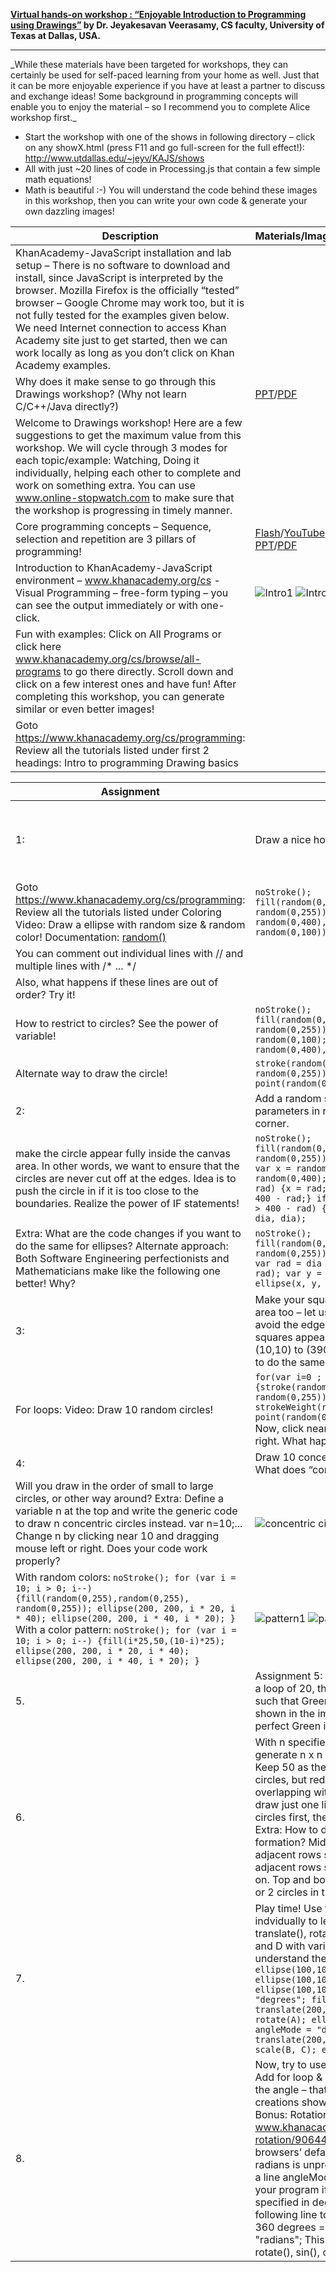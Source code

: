 __[Virtual hands-on workshop : “Enjoyable Introduction to Programming using  Drawings”](http://www.utdallas.edu/~veerasam/kajs/virutal_workshop.docx)  by Dr. Jeyakesavan Veerasamy, CS faculty,
University of Texas at Dallas, USA.__
<hr>
_While these materials have been targeted for workshops, they can certainly be used for self-paced learning from your home as well. Just that it can be more enjoyable experience if you have at least a partner to discuss and exchange ideas! Some background in programming concepts will enable you to enjoy the material – so I recommend you to complete Alice workshop first._

* Start the workshop with one of the shows in following directory – click on any showX.html (press F11 and go full-screen for the full effect!): http://www.utdallas.edu/~jeyv/KAJS/shows
* All with just ~20 lines of code in Processing.js that contain a few simple math equations!
* Math is beautiful :-) You will understand the code behind these images in this workshop, then you can write your own code & generate your own dazzling images!

Description | Materials/Images
---- | ---- 
KhanAcademy-JavaScript installation and lab setup – There is no software to download and install, since JavaScript is interpreted by the browser. Mozilla Firefox is the officially “tested” browser – Google Chrome may work too, but it is not fully tested for the examples given below. We need Internet connection to access Khan Academy site just to get started, then we can work locally as long as you don’t click on Khan Academy examples. | 
Why does it make sense to go through this Drawings workshop? (Why not learn C/C++/Java directly?) | [PPT](http://www.utdallas.edu/~veerasam/kajs/why_alice_first.pptx)/[PDF](http://www.utdallas.edu/~veerasam/kajs/why_alice_first.pdf)
Welcome to Drawings workshop! Here are a few suggestions to get the maximum value from this workshop. We will cycle through 3 modes for each topic/example: Watching, Doing it individually, helping each other to complete and work on something extra. You can use www.online-stopwatch.com to make sure that the workshop is progressing in timely manner. |
Core programming concepts – Sequence, selection and repetition are 3 pillars of programming! | [Flash](http://www.utdallas.edu/~veerasam/kajs/programming_basics.swf)/[YouTube](http://www.youtube.com/watch?v=Ww7UJCUm9IE), [PPT](http://www.utdallas.edu/~veerasam/kajs/Programming_Basics.PPTX)/[PDF](http://www.utdallas.edu/~veerasam/kajs/Programming_Basics.pdf)
Introduction to KhanAcademy-JavaScript environment – www.khanacademy.org/cs - Visual Programming – free-form typing – you can see the output immediately or with one-click. | ![Intro1](http://www.utdallas.edu/~veerasam/kajs/index_files/image002.jpg) ![Intro2](http://www.utdallas.edu/~veerasam/kajs/index_files/image002.jpg)
Fun with examples: Click on All Programs or click here www.khanacademy.org/cs/browse/all-programs to go there directly. Scroll down and click on a few interest ones and have fun! After completing this workshop, you can generate similar or even better images! | 
Goto https://www.khanacademy.org/cs/programming: Review all the tutorials listed under first 2 headings: Intro to programming Drawing basics |

Assignment | Topic | Materials
---- | ---- | ----
1: | Draw a nice house! | Documentation: Click on Documentation or click here www.khanacademy.org/cs/docs  & processingjs.org/reference. Each API comes with a sample usage too.
 | Goto https://www.khanacademy.org/cs/programming: Review all the tutorials listed under Coloring Video: Draw a ellipse with random size & random color! Documentation: [random()](http://www.khanacademy.org/cs/randomlow-high/827911487) | `noStroke(); fill(random(0,255),random(0,255), random(0,255)); ellipse(random(0,400), random(0,400), random(0,100), random(0,100));`
 | You can comment out individual lines with // and multiple lines with /* ... */
 | Also, what happens if these lines are out of order? Try it! | 
  | How to restrict to circles? See the power of variable! | `noStroke(); fill(random(0,255),random(0,255), random(0,255)); var diameter = random(0,100); ellipse(random(0,400), random(0,400), diameter, diameter);`
  | Alternate way to draw the circle! | `stroke(random(0,255),random(0,255), random(0,255));strokeWeight(random(0,100)); point(random(0,400), random(0,400));`
2: | Add a random square! Unlike ellipse(), x and y parameters in rect() indicate the top, left corner. | 
 | make the circle appear fully inside the canvas area. In other words, we want to ensure that the circles are never cut off at the edges. Idea is to push the circle in if it is too close to the boundaries. Realize the power of IF statements! | `noStroke(); fill(random(0,255),random(0,255), random(0,255)); var dia = random(0,200); var x = random(0,400);  var y = random(0,400); var rad = dia / 2; if (x < rad) {x = rad;} if (x > 400 - rad) { x = 400 - rad;} if (y < rad) { y = rad; }if (y > 400 - rad) {y = 400 - rad;} ellipse(x, y, dia, dia);`
 | Extra: What are the code changes if you want to do the same for ellipses? Alternate approach: Both Software Engineering perfectionists and Mathematicians make like the following one better! Why? | `noStroke(); fill(random(0,255),random(0,255), random(0,255)); var dia = random(0,200); var rad = dia / 2; var x = random(rad,400-rad); var y = random(rad,400-rad); ellipse(x, y, dia, dia);`
3: | Make your square to appear within the canvas area too – let us go one step further – let us avoid the edges all-together – make the squares appear within the rectangular area of (10,10) to (390,390). Extra: What if we want to do the same for any rectangle?
 | For loops: Video: Draw 10 random circles! | `for(var i=0 ; i<10 ; i++) {stroke(random(0,255),random(0,255), random(0,255)); strokeWeight(random(0,100)); point(random(0,400), random(0,400)); }` Now, click near 10 and drag the mouse left or right. What happens?
4: | Draw 10 concentric randomly colored circles. What does “concentric” mean?
Will you draw in the order of small to large circles, or other way around? Extra: Define a variable n at the top and write the generic code to draw n concentric circles instead. var n=10;... Change n by clicking near 10 and dragging mouse left or right. Does your code work properly? | ![concentric circles](http://www.utdallas.edu/~veerasam/kajs/index_files/image014.jpg)
 | With random colors: `noStroke(); for (var i = 10; i > 0; i--) {fill(random(0,255),random(0,255), random(0,255)); ellipse(200, 200, i * 20, i * 40); ellipse(200, 200, i * 40, i * 20); }` With a color pattern: `noStroke(); for (var i = 10; i > 0; i--) {fill(i*25,50,(10-i)*25); ellipse(200, 200, i * 20, i * 40); ellipse(200, 200, i * 40, i * 20); }` | ![pattern1](http://www.utdallas.edu/~veerasam/kajs/index_files/image016.jpg) ![pattern2](http://www.utdallas.edu/~veerasam/kajs/index_files/image018.jpg)
 5. | Assignment 5: Adjust the color pattern to use a loop of 20, then change the color pattern such that Green color appears in the middle as shown in the image. Extra: Can you make it perfect Green in the middle? | ![pattern3](http://www.utdallas.edu/~veerasam/kajs/index_files/image020.jpg)
 6. | With n specified at the top, how will you generate n x n equally distributed circles? Keep 50 as the default diameter size for circles, but reduce as needed to avoid overlapping with other circles. Take it easy & draw just one line of n equally distributed circles first, then expand it to n x n circles. Extra: How to draw circles in diamond formation? Middle row should have n circles, adjacent rows should have (n-2) circles, their adjacent rows should have (n-4) circles, so on. Top and bottom rows should have only 1 or 2 circles in the middle | ![iamge1](http://www.utdallas.edu/~veerasam/kajs/index_files/image022.jpg) ![image2](http://www.utdallas.edu/~veerasam/kajs/index_files/image024.jpg) ![image3](http://www.utdallas.edu/~veerasam/kajs/index_files/image026.jpg)
 7. | Play time! Use these code segments indvidually to learn about the behavior of translate(), rotate() and scale() – replace A,B,C and D with various values and try to understand the results! `fill(255,0,0); ellipse(100,100,50,50); translate(A,B); ellipse(100,100,50,50); translate(C,D); ellipse(100,100,50,50); angleMode = "degrees"; fill(255,0,0); translate(200,200); ellipse(100,100,50,50); rotate(A); ellipse(100,100,50,50); angleMode = "degrees"; fill(255,0,0); translate(200,200); ellipse(100,100,50,50); scale(B, C); ellipse(100,100,50,50);`
 8. | Now, try to use rotate() and scale() together. Add for loop & random fill color, then adjust the angle – that will take you to artistic creations shown below! Video: Drawing Bonus: Rotation! www.khanacademy.org/cs/drawing-bonus-rotation/906448125 Warning: Sometimes, browsers’ default setting of degrees vs. radians is unpredictable. You may want to add a line angleMode = "degrees"; to the top of your program if you want the angles to be specified in degrees. Also, you can use the following line to use radians instead (note: 360 degrees = 2 * PI radians): angleMode = "radians"; This setting affects the behavior of rotate(), sin(), cos(), tan(), etc.